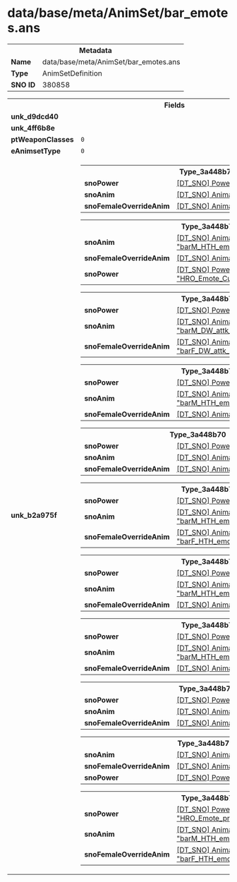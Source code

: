 <h1>data/base/meta/AnimSet/bar_emotes.ans</h1><table><tr><th colspan="100%">Metadata</th></tr><tr><td><b>Name</b></td><td>data/base/meta/AnimSet/bar_emotes.ans</td></tr><tr><td><b>Type</b></td><td>AnimSetDefinition</td></tr><tr><td><b>SNO ID</b></td><td>380858</td></tr></table>

<table><tr><th colspan="100%">Fields</th></tr><tr><td><b>unk_d9dcd40</b></td><td></td></tr><tr><td><b>unk_4ff6b8e</b></td><td></td></tr><tr><td><b>ptWeaponClasses</b></td><td><code>0</code>
</td></tr><tr><td><b>eAnimsetType</b></td><td><code>0</code></td></tr><tr><td><b>unk_b2a975f</b></td><td><table><tr><th colspan="100%">Type_3a448b70</th></tr><tr><td><b>snoPower</b></td><td><a href="..\Power\HRO_Emote_Bye.pow.md">[DT_SNO] Power: "HRO_Emote_Bye"</a></td></tr><tr><td><b>snoAnim</b></td><td><a href="..\Anim\barM_HTH_emote_bye.ani.md">[DT_SNO] Animation: "barM_HTH_emote_bye"</a></td></tr><tr><td><b>snoFemaleOverrideAnim</b></td><td><a href="..\Anim\barF_HTH_emote_bye.ani.md">[DT_SNO] Animation: "barF_HTH_emote_bye"</a></td></tr></table>


<table><tr><th colspan="100%">Type_3a448b70</th></tr><tr><td><b>snoAnim</b></td><td><a href="..\Anim\barM_HTH_emote_point.ani.md">[DT_SNO] Animation: "barM_HTH_emote_point"</a></td></tr><tr><td><b>snoFemaleOverrideAnim</b></td><td><a href="..\Anim\barF_HTH_emote_point.ani.md">[DT_SNO] Animation: "barF_HTH_emote_point"</a></td></tr><tr><td><b>snoPower</b></td><td><a href="..\Power\HRO_Emote_Customize_Point.pow.md">[DT_SNO] Power: "HRO_Emote_Customize_Point"</a></td></tr></table>


<table><tr><th colspan="100%">Type_3a448b70</th></tr><tr><td><b>snoPower</b></td><td><a href="#UKNOWN">[DT_SNO] Power: %!q(<nil>)</a></td></tr><tr><td><b>snoAnim</b></td><td><a href="..\Anim\barM_DW_attk_groundstomp.ani.md">[DT_SNO] Animation: "barM_DW_attk_groundstomp"</a></td></tr><tr><td><b>snoFemaleOverrideAnim</b></td><td><a href="..\Anim\barF_DW_attk_groundstomp.ani.md">[DT_SNO] Animation: "barF_DW_attk_groundstomp"</a></td></tr></table>


<table><tr><th colspan="100%">Type_3a448b70</th></tr><tr><td><b>snoPower</b></td><td><a href="..\Power\HRO_Emote_Hello.pow.md">[DT_SNO] Power: "HRO_Emote_Hello"</a></td></tr><tr><td><b>snoAnim</b></td><td><a href="..\Anim\barM_HTH_emote_wave.ani.md">[DT_SNO] Animation: "barM_HTH_emote_wave"</a></td></tr><tr><td><b>snoFemaleOverrideAnim</b></td><td><a href="..\Anim\barF_HTH_emote_wave.ani.md">[DT_SNO] Animation: "barF_HTH_emote_wave"</a></td></tr></table>


<table><tr><th colspan="100%">Type_3a448b70</th></tr><tr><td><b>snoPower</b></td><td><a href="..\Power\HRO_Emote_Pet.pow.md">[DT_SNO] Power: "HRO_Emote_Pet"</a></td></tr><tr><td><b>snoAnim</b></td><td><a href="..\Anim\barM_Emote_pet.ani.md">[DT_SNO] Animation: "barM_Emote_pet"</a></td></tr><tr><td><b>snoFemaleOverrideAnim</b></td><td><a href="..\Anim\barF_Emote_pet.ani.md">[DT_SNO] Animation: "barF_Emote_pet"</a></td></tr></table>


<table><tr><th colspan="100%">Type_3a448b70</th></tr><tr><td><b>snoPower</b></td><td><a href="..\Power\HRO_Emote_Cheer.pow.md">[DT_SNO] Power: "HRO_Emote_Cheer"</a></td></tr><tr><td><b>snoAnim</b></td><td><a href="..\Anim\barM_HTH_emote_cheer.ani.md">[DT_SNO] Animation: "barM_HTH_emote_cheer"</a></td></tr><tr><td><b>snoFemaleOverrideAnim</b></td><td><a href="..\Anim\barF_HTH_emote_cheer.ani.md">[DT_SNO] Animation: "barF_HTH_emote_cheer"</a></td></tr></table>


<table><tr><th colspan="100%">Type_3a448b70</th></tr><tr><td><b>snoPower</b></td><td><a href="..\Power\HRO_Emote_Taunt.pow.md">[DT_SNO] Power: "HRO_Emote_Taunt"</a></td></tr><tr><td><b>snoAnim</b></td><td><a href="..\Anim\barM_HTH_emote_taunt.ani.md">[DT_SNO] Animation: "barM_HTH_emote_taunt"</a></td></tr><tr><td><b>snoFemaleOverrideAnim</b></td><td><a href="..\Anim\barF_HTH_emote_taunt.ani.md">[DT_SNO] Animation: "barF_HTH_emote_taunt"</a></td></tr></table>


<table><tr><th colspan="100%">Type_3a448b70</th></tr><tr><td><b>snoPower</b></td><td><a href="..\Power\HRO_Emote_Wave.pow.md">[DT_SNO] Power: "HRO_Emote_Wave"</a></td></tr><tr><td><b>snoAnim</b></td><td><a href="..\Anim\barM_HTH_emote_wave.ani.md">[DT_SNO] Animation: "barM_HTH_emote_wave"</a></td></tr><tr><td><b>snoFemaleOverrideAnim</b></td><td><a href="..\Anim\barF_HTH_emote_wave.ani.md">[DT_SNO] Animation: "barF_HTH_emote_wave"</a></td></tr></table>


<table><tr><th colspan="100%">Type_3a448b70</th></tr><tr><td><b>snoPower</b></td><td><a href="..\Power\HRO_Emote_Yes.pow.md">[DT_SNO] Power: "HRO_Emote_Yes"</a></td></tr><tr><td><b>snoAnim</b></td><td><a href="..\Anim\barM_HTH_emote_yes.ani.md">[DT_SNO] Animation: "barM_HTH_emote_yes"</a></td></tr><tr><td><b>snoFemaleOverrideAnim</b></td><td><a href="..\Anim\barF_HTH_emote_yes.ani.md">[DT_SNO] Animation: "barF_HTH_emote_yes"</a></td></tr></table>


<table><tr><th colspan="100%">Type_3a448b70</th></tr><tr><td><b>snoAnim</b></td><td><a href="..\Anim\barM_HTH_emote_no.ani.md">[DT_SNO] Animation: "barM_HTH_emote_no"</a></td></tr><tr><td><b>snoFemaleOverrideAnim</b></td><td><a href="..\Anim\barF_HTH_emote_no.ani.md">[DT_SNO] Animation: "barF_HTH_emote_no"</a></td></tr><tr><td><b>snoPower</b></td><td><a href="..\Power\HRO_Emote_No.pow.md">[DT_SNO] Power: "HRO_Emote_No"</a></td></tr></table>


<table><tr><th colspan="100%">Type_3a448b70</th></tr><tr><td><b>snoPower</b></td><td><a href="..\Power\HRO_Emote_promo_wingsOfTheCreator.pow.md">[DT_SNO] Power: "HRO_Emote_promo_wingsOfTheCreator"</a></td></tr><tr><td><b>snoAnim</b></td><td><a href="..\Anim\barM_HTH_emote_promo_WingsoftheCreator.ani.md">[DT_SNO] Animation: "barM_HTH_emote_promo_WingsoftheCreator"</a></td></tr><tr><td><b>snoFemaleOverrideAnim</b></td><td><a href="..\Anim\barF_HTH_emote_promo_WingsoftheCreator.ani.md">[DT_SNO] Animation: "barF_HTH_emote_promo_WingsoftheCreator"</a></td></tr></table>


</td></tr></table>

